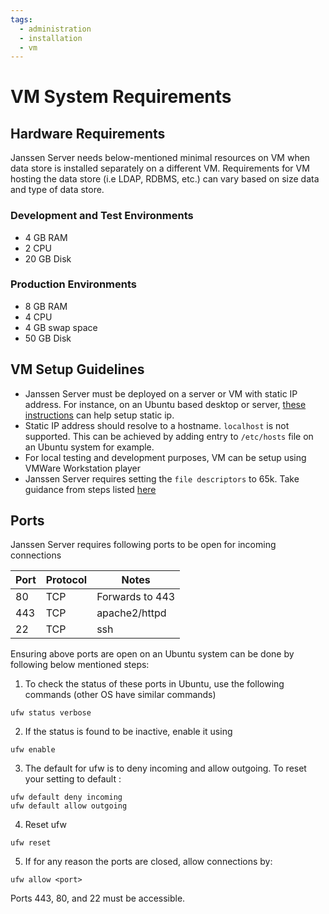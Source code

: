 ```yaml
---
tags:
  - administration
  - installation
  - vm
---
```


# VM System Requirements

## Hardware Requirements

Janssen Server needs below-mentioned minimal resources on VM when data store is installed separately on a different VM.
Requirements for VM hosting the data store (i.e LDAP, RDBMS, etc.) can vary based on size data and type of data store.

### Development and Test Environments 
- 4 GB RAM
- 2 CPU
- 20 GB Disk

### Production Environments 
- 8 GB RAM
- 4 CPU
- 4 GB swap space
- 50 GB Disk

## VM Setup Guidelines

- Janssen Server must be deployed on a server or VM with static IP address. For instance, on an Ubuntu based desktop 
  or server, [these instructions](https://linuxize.com/post/how-to-configure-static-ip-address-on-ubuntu-20-04/#configuring-static-ip-address-on-ubuntu-server) can help setup static ip.   
- Static IP address should resolve to a hostname. `localhost` is not supported. This can be achieved by adding entry 
  to `/etc/hosts` file on an Ubuntu system for example.
- For local testing and development purposes, VM can be setup using VMWare Workstation player
- Janssen Server requires setting the `file descriptors` to 65k. Take guidance from steps listed [here](https://gluu.org/docs/gluu-server/4.4/installation-guide/#file-descriptors-fd)

## Ports

Janssen Server requires following ports to be open for incoming connections

| Port | Protocol | Notes           |
|------|----------|-----------------|
| 80   | TCP      | Forwards to 443 |
| 443  | TCP      | apache2/httpd   |
| 22   | TCP      | ssh             |

Ensuring above ports are open on an Ubuntu system can be done by following below mentioned steps:

1. To check the status of these ports in Ubuntu, use the following commands (other OS have similar commands)

  ```
  ufw status verbose
  ```

2. If the status is found to be inactive, enable it using 

  ```
  ufw enable
  ```

3. The default for ufw is to deny incoming and allow outgoing. To reset your setting to default :

```
ufw default deny incoming
ufw default allow outgoing
```

4. Reset ufw

```
ufw reset
```

5. If for any reason the ports are closed, allow connections by:

```
ufw allow <port>
```

Ports 443, 80, and 22 must be accessible.

